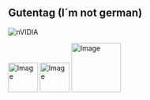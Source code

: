 ## Gutentag (I´m not german)

![nVIDIA](https://img.shields.io/badge/cuda-000000.svg?style=for-the-badge&logo=nVIDIA&logoColor=green)

<img width="60" height="auto" alt="Image" src="https://github.com/user-attachments/assets/0bce4a4e-0e30-4bed-bb49-46f4000e6549" />

<img width="60" height="auto" alt="Image" src="https://github.com/user-attachments/assets/8e7df62a-b5ad-4566-8d24-f3cdedbacf6a" />

<img width="100" height="auto" alt="Image" src="https://github.com/user-attachments/assets/2473f8b7-d4c1-4cbd-87fb-2a57ae3768ec" />

<!--
**MiguelC-39/MiguelC-39** is a ✨ _special_ ✨ repository because its `README.md` (this file) appears on your GitHub profile.

Here are some ideas to get you started:

- 🔭 I’m currently working on ...
- 🌱 I’m currently learning ...
- 👯 I’m looking to collaborate on ...
- 🤔 I’m looking for help with ...
- 💬 Ask me about ...
- 📫 How to reach me: ...
- 😄 Pronouns: ...
- ⚡ Fun fact: ...
-->
